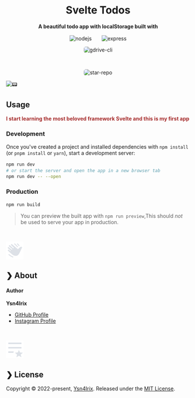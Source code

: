 <h1 align="center">Svelte Todos</h1>

<p align="center">
  <b>A beautiful todo app with localStorage built with
  </b>
  <br>
</p>

<p align="center">
  <img width="150px" src="https://res.cloudinary.com/ydevcloud/image/upload/v1663804918/yassi/mxrjfvymnux04jhjwlh2.svg" align="center" alt="nodejs" />
  &nbsp; &nbsp; &nbsp;
  <img width="300px" src="https://res.cloudinary.com/ydevcloud/image/upload/v1660842725/yassi/dglubft3rg2iuh6fxsaf.svg" align="center" alt="express" />
</p>

<p align="center">
  <img src="https://res.cloudinary.com/ydevcloud/image/upload/v1663804990/yassi/crpls8bq0b2ithbypmrf.jpg" alt="gdrive-cli" width="500" style="border-radius: 5px;"><br>
</p>

<br>

<p align="center">
  <img src="https://res.cloudinary.com/ydevcloud/image/upload/v1657122244/yassi/goafdvoalju7ty1seuqo.gif" alt="star-repo" style="border-radius: 5px;">
  <br>
</p>

![📟](https://res.cloudinary.com/ydevcloud/image/upload/v1656874185/asm9cp84cbuuqmarw9wq.png)

## Usage

<b style="color:brown;">
I start learning the most beloved framework Svelte and this is my first app
</b>

### Development

Once you've created a project and installed dependencies with `npm install` (or `pnpm install` or `yarn`), start a development server:

```bash
npm run dev
# or start the server and open the app in a new browser tab
npm run dev -- --open
```

### Production

```bash
npm run build
```

> You can preview the built app with `npm run preview`,This should _not_ be used to serve your app in production.

<br>

![🙌](https://raw.githubusercontent.com/ahmadawais/stuff/master/images/git/connect.png)

## ❯ About

#### Author

**Ysn4Irix**

- [GitHub Profile](https://github.com/Ysn4irix)
- [Instagram Profile](https://instagram.com/ysn.irix)

<br>

![📃](https://raw.githubusercontent.com/ahmadawais/stuff/master/images/git/license.png)

## ❯ License

Copyright © 2022-present, [Ysn4Irix](https://github.com/Ysn4Irix).
Released under the [MIT License](LICENSE).
